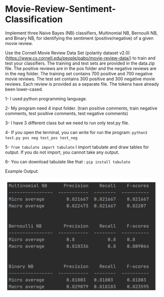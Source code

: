 # Movie-Review-Sentiment-Classification
Implement three Naive Bayes (NB) classifiers, Multinomial NB, Bernoulli NB, and Binary NB, for identifying the sentiment (positive/negative) of a given movie review.

Use the Cornell Movie Review Data Set (polarity dataset v2.0)(https://www.cs.cornell.edu/people/pabo/movie-review-data/) to train and test your classifiers.
The training and test sets are provided in the data.zip file. The positive reviews are in the pos
folder and the negative reviews are in the neg folder. The training set contains 700 positive and
700 negative movie reviews. The test set contains 300 positive and 300 negative movie reviews.
Each review is provided as a separate file. The tokens have already been lower-cased.


1- I used python programming language.

2- My program need 4 input folder. (train positive comments, train negative comments, test positive comments, test negative comments)

3- I have 3 different class but we need to run only test.py file.

4- If you open the terminal, you can write for run the program: `python3 test.py pos neg test_pos test_neg`

5- ```from tabulate import tabulate``` I import tabulate and draw tables for output. If you do not import, you cannot take any output. 

6- You can download tabulate like that : ```pip install tabulate```

Example Output: 


![alt text](https://github.com/Oguzhan09/Movie-Review-Sentiment-Classsification/blob/master/naivebayes.png?raw=true)

